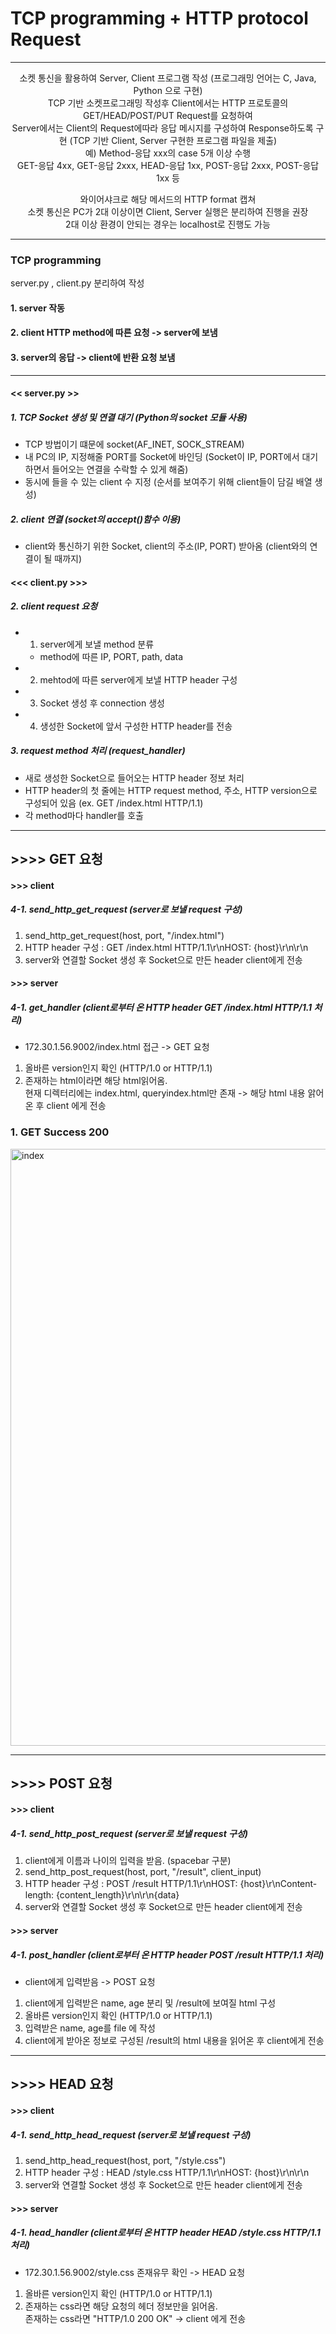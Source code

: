 # TCP programming + HTTP protocol Request



- - - 
<div align="center">
  
소켓 통신을 활용하여 Server, Client 프로그램 작성 (프로그래밍 언어는 C, Java, Python 으로 구현)</br>
TCP 기반 소켓프로그래밍 작성후 Client에서는 HTTP 프로토콜의 GET/HEAD/POST/PUT Request를 요청하여</br>
Server에서는 Client의 Request에따라 응답 메시지를 구성하여 Response하도록 구현 (TCP 기반 Client, Server 구현한 프로그램 파일을 제출)</br>
예) 
Method-응답 xxx의 case 5개 이상 수행 </br>
GET-응답 4xx, GET-응답 2xxx, HEAD-응답 1xx, POST-응답 2xxx, POST-응답 1xx 등

와이어샤크로 해당 메서드의 HTTP format 캡쳐</br>
소켓 통신은 PC가 2대 이상이면 Client, Server 실행은 분리하여 진행을 권장</br>
2대 이상 환경이 안되는 경우는 localhost로 진행도 가능

</div>

- - - 

### TCP programming 
server.py , client.py 분리하여 작성


#### 1. server 작동
#### 2. client HTTP method에 따른 요청 -> server에 보냄
#### 3. server의 응답 -> client에 반환 요청 보냄



- - - 

#### << server.py >>


##### 1. TCP Socket 생성 및 연결 대기 (Python의 socket 모듈 사용)
- TCP 방법이기 떄문에 socket(AF_INET, SOCK_STREAM)
- 내 PC의 IP, 지정해줄 PORT를 Socket에 바인딩 (Socket이 IP, PORT에서 대기하면서 들어오는 연결을 수락할 수 있게 해줌)
- 동시에 들을 수 있는 client 수 지정 (순서를 보여주기 위해 client들이 담길 배열 생성)




##### 2. client 연결 (socket의 accept()함수 이용)
- client와 통신하기 위한 Socket, client의 주소(IP, PORT) 받아옴 (client와의 연결이 될 때까지)



#### <<< client.py >>>


##### 2. client request 요청
- 1. server에게 보낼 method 분류
    - method에 따른 IP, PORT, path, data
- 2. mehtod에 따른 server에게 보낼 HTTP header 구성
- 3. Socket 생성 후 connection 생성
- 4. 생성한 Socket에 앞서 구성한 HTTP header를 전송


##### 3. request method 처리 (request_handler)
- 새로 생성한 Socket으로 들어오는 HTTP header 정보 처리
- HTTP header의 첫 줄에는 HTTP request method, 주소, HTTP version으로 구성되어 있음 (ex. GET /index.html HTTP/1.1)
- 각 method마다 handler를 호출

- - - 

## >>>> GET 요청


#### >>> client
##### 4-1. send_http_get_request (server로 보낼 request 구성)
1. send_http_get_request(host, port, "/index.html")
2. HTTP header 구성 : GET /index.html HTTP/1.1\r\nHOST: {host}\r\n\r\n
3. server와 연결할 Socket 생성 후 Socket으로 만든 header client에게 전송


#### >>> server
##### 4-1. get_handler (client로부터 온 HTTP header GET /index.html HTTP/1.1 처리)
- 172.30.1.56.9002/index.html 접근 -> GET 요청
1. 올바른 version인지 확인 (HTTP/1.0 or HTTP/1.1)
2. 존재하는 html이라면 해당 html읽어옴.</br>
   현재 디렉터리에는 index.html, queryindex.html만 존재 -> 해당 html 내용 앍어온 후 client 에게 전송





### 1. GET Success 200
<img width="955" alt="index" src="https://github.com/KooSuYeon/computer_network/assets/124496650/62c3118c-be5a-41f0-a29d-9314facd84b0">




- - - 

## >>>> POST 요청


#### >>> client
##### 4-1. send_http_post_request (server로 보낼 request 구성)
1. client에게 이름과 나이의 입력을 받음. (spacebar 구분) 
2. send_http_post_request(host, port, "/result", client_input)
3. HTTP header 구성 : POST /result HTTP/1.1\r\nHOST: {host}\r\nContent-length: {content_length}\r\n\r\n{data}
4. server와 연결할 Socket 생성 후 Socket으로 만든 header client에게 전송


#### >>> server
##### 4-1. post_handler (client로부터 온 HTTP header POST /result HTTP/1.1 처리)
- client에게 입력받음 -> POST 요청
1. client에게 입력받은 name, age 분리 및 /result에 보여질 html 구성
2. 올바른 version인지 확인 (HTTP/1.0 or HTTP/1.1)
3. 입력받은 name, age를 file 에 작성
4. client에게 받아온 정보로 구성된 /result의 html 내용을 읽어온 후 client에게 전송



- - - 

## >>>> HEAD 요청


#### >>> client
##### 4-1. send_http_head_request (server로 보낼 request 구성)
1. send_http_head_request(host, port, "/style.css")
2. HTTP header 구성 : HEAD /style.css HTTP/1.1\r\nHOST: {host}\r\n\r\n
3. server와 연결할 Socket 생성 후 Socket으로 만든 header client에게 전송


#### >>> server
##### 4-1. head_handler (client로부터 온 HTTP header HEAD /style.css HTTP/1.1 처리)
- 172.30.1.56.9002/style.css 존재유무 확인 -> HEAD 요청
1. 올바른 version인지 확인 (HTTP/1.0 or HTTP/1.1)
2. 존재하는 css라면 해당 요청의 헤더 정보만을 읽어옴.</br>
   존재하는 css라면 "HTTP/1.0 200 OK" -> client 에게 전송
